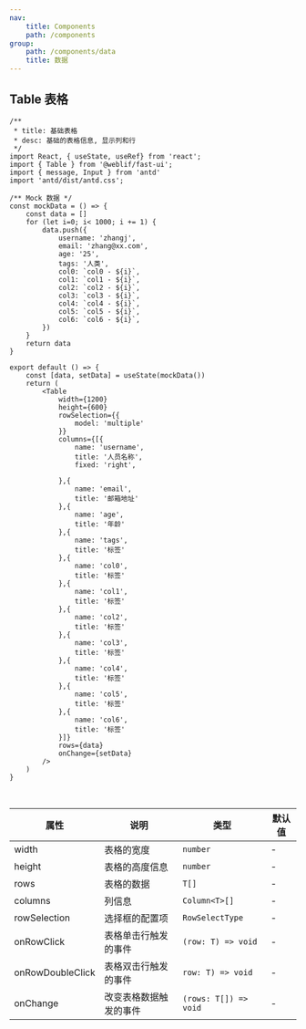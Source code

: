 ```yaml
---
nav:
    title: Components
    path: /components
group:
    path: /components/data
    title: 数据
---
```


## Table 表格


```tsx
/**
 * title: 基础表格
 * desc: 基础的表格信息, 显示列和行
 */
import React, { useState, useRef} from 'react';
import { Table } from '@weblif/fast-ui';
import { message, Input } from 'antd'
import 'antd/dist/antd.css';

/** Mock 数据 */
const mockData = () => {
    const data = []
    for (let i=0; i< 1000; i += 1) {
        data.push({
            username: 'zhangj',
            email: 'zhang@xx.com',
            age: '25',
            tags: '人类',
            col0: `col0 - ${i}`,
            col1: `col1 - ${i}`,
            col2: `col2 - ${i}`,
            col3: `col3 - ${i}`,
            col4: `col4 - ${i}`,
            col5: `col5 - ${i}`,
            col6: `col6 - ${i}`,
        })
    }
    return data
}

export default () => {
    const [data, setData] = useState(mockData())
    return (
        <Table
            width={1200}
            height={600}
            rowSelection={{
                model: 'multiple'
            }}
            columns={[{
                name: 'username',
                title: '人员名称',
                fixed: 'right',

            },{
                name: 'email',
                title: '邮箱地址'
            },{
                name: 'age',
                title: '年龄'
            },{
                name: 'tags',
                title: '标签'
            },{
                name: 'col0',
                title: '标签'
            },{
                name: 'col1',
                title: '标签'
            },{
                name: 'col2',
                title: '标签'
            },{
                name: 'col3',
                title: '标签'
            },{
                name: 'col4',
                title: '标签'
            },{
                name: 'col5',
                title: '标签'
            },{
                name: 'col6',
                title: '标签'
            }]}
            rows={data}
            onChange={setData}
        />
    )
}
```

<br />

| 属性                 | 说明                       | 类型      |  默认值
|----                 |----                       |----      |-------
|width                |表格的宽度                   |`number`  | -
|height               |表格的高度信息                |`number` | -
|rows                 |表格的数据                    |`T[]`   | - 
|columns              |列信息                       |`Column<T>[]` | -
|rowSelection         |选择框的配置项                |`RowSelectType` | -
|onRowClick           |表格单击行触发的事件           |`(row: T) => void`| -
|onRowDoubleClick     |表格双击行触发的事件           |`row: T) => void` | -
|onChange             |改变表格数据触发的事件         |`(rows: T[]) => void` | -

